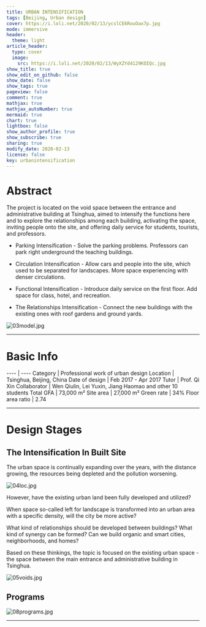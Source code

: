 ```yaml
---
title: URBAN INTENSIFICATION
tags: [Beijing, Urban design]
cover: https://i.loli.net/2020/02/13/ycslCE6RouOax7p.jpg
mode: immersive
header:
  theme: light
article_header:
  type: cover
  image:
    src: https://i.loli.net/2020/02/13/WyXZYd4129KOIQc.jpg
show_title: true
show_edit_on_github: false
show_date: false
show_tags: true
pageview: false
comment: true
mathjax: true
mathjax_autoNumber: true
mermaid: true
chart: true
lightbox: false
show_author_profile: true
show_subscribe: true
sharing: true
modify_date: 2020-02-13
license: false
key: urbanintensification
---
```


# Abstract

The project is located on the void space between the entrance and administrative building at Tsinghua, aimed to intensify the functions here and to explore the relationships among each building, activating the space, inviting people onto the site, and offering daily service for students, tourists, and professors.

<!--more-->

* Parking Intensification - Solve the parking problems. Professors can park right underground the teaching buildings.

* Circulation Intensification - Allow cars and people into the site, which used to be separated for landscapes. More space experiencing with denser circulations.

* Functional Intensification - Introduce daily service on the first floor. Add space for class, hotel, and recreation.

* The Relationships Intensification - Connect the new buildings with the existing ones with roof gardens and ground yards.

![03model.jpg](https://i.loli.net/2020/02/13/y2XghQnx8pK4aOD.jpg)

---

# Basic Info

---- | ----
Category | Professional work of urban design
Location | Tsinghua, Beijing, China
Date of design | Feb 2017 - Apr 2017
Tutor | Prof. Qi Xin
Collaborator | Wen Qiulin, Lei Yuxin, Jiang Haomao and other 10 students
Total GFA | 73,000 m²
Site area | 27,000 m²
Green rate | 34%
Floor area ratio | 2.74

---

# Design Stages

## The Intensification In Built Site

The urban space is continually expanding over the years, with the distance growing, the resources being depleted and the pollution worsening.

![04loc.jpg](https://i.loli.net/2020/02/13/TSypPEtfKOkB3gX.jpg)

However, have the existing urban land been fully developed and utilized?

When space so-called left for landscape is transformed into an urban area with a specific density, will the city be more active?

What kind of relationships should be developed between buildings? 
What kind of synergy can be formed? 
Can we build organic and smart cities, neighborhoods, and homes?

Based on these thinkings, the topic is focused on the existing urban space - the space between the main entrance and administrative building in Tsinghua.

![05voids.jpg](https://i.loli.net/2020/02/13/WDaT361NOlZJUVt.jpg)

## Programs

![08programs.jpg](https://i.loli.net/2020/02/13/x8flWhEpTQCb9FV.jpg)

---
